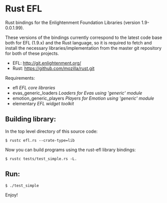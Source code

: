 #  Rust EFL 

Rust bindings for the Enlightenment Foundation Libraries (version 1.9-0.0.1.99).

These versions of the bindings currently correspond to the latest code base
both for EFL (1.9.x) and the Rust language, so it is required to fetch and 
install the necessary libraries/implementation from the master git repository 
for both of these projects.

- EFL: http://git.enlightenment.org/
- Rust: https://github.com/mozilla/rust.git

Requirements:

- efl *EFL core libraries*
- evas_generic_loaders *Loaders for Evas using 'generic' module*
- emotion_generic_players *Players for Emotion using 'generic' module*
- elementary *EFL widget toolkit*

## Building library:

In the top level directory of this source code:

    $ rustc efl.rs --crate-type=lib

Now you can build programs using the rust-efl library bindings:

    $ rustc tests/test_simple.rs -L.

## Run:

    $ ./test_simple

Enjoy!
